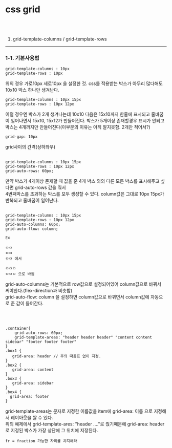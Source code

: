 css grid
=====
<br>
<br>

1. grid-template-columns / grid-template-rows
-----------------------------------------------

<h3>1-1. 기본사용법</h3>

```
grid-template-columns : 10px
grid-template-rows : 10px
```
 위의 경우 가로10px 세로10px 을 설정한 것.  css를 적용받는 박스가 아무리 많다해도 10x10 박스 하나만 생겨난다.
 <br>

```
grid-template-columns : 10px 15px
grid-template-rows : 10px 12px
```
 이럴 경우엔 박스가 2개 생겨나는데 10x10 다음은 15x10까지 한줄에 표시되고 줄바꿈이 일어나면서 15x10, 15x12가 만들어진다.
박스가 5개이상 존재할경우 표시가 안되고 박스는 4개까지만 만들어진다(이부분의 이유는 아직 알지못함. 2개만 적어서?)
<br>

```
grid-gap: 10px
```
 grid사이의 간격(상하좌우)
<br>
<br>

```
grid-template-columns : 10px 15px
grid-template-rows : 10px 12px
grid-auto-rows: 60px;
```
만약 박스가 4개이상 존재할 때 값을 준 4개 박스 외의 다른 모든 박스를 표시해주고 싶다면 grid-auto-rows 값을 줘서<br>
4번째박스를 초과하는 박스를 모두 생성할 수 있다. column값은 그대로 10px 15px가 반복되고 줄바꿈이 일어난다.<br>
<br>

```
grid-template-columns : 10px 15px
grid-template-rows : 10px 12px
grid-auto-columns: 60px;
grid-auto-flow: column;

Ex

ㅁㅁ
ㅁㅁ
ㅁㅁ 에서

ㅁㅁㅁ
ㅁㅁㅁ 으로 바뀜
```
grid-auto-columns는 기본적으로 row값으로 설정되어있어 column값으로 바꿔서 써야한다.(flex-direction과 비슷함)<br>
grid-auto-flow: column 을 설정하면 column값으로 바뀌면서 column값에 자동으로 준 값이 들어간다.

<br>
<br>

```
.container{
    grid-auto-rows: 60px;
    grid-template-areas: "header header header" "content content sidebar" "footer footer footer"
}
.box1 {
   grid-area: header // 주의 따옴표 없이 지정.
}
.box2 {
   grid-area: content
}
.box3 {
   grid-area: sidebar
}
.box4 {
  grid-area: footer
}
```
grid-template-areas는 문자로 지정한 이름값을 item에 grid-area: 이름 으로 지정해서 레이아웃을 짤 수 있다.<br>
위의 예제에서 grid-template-ares: "header ...."로 줬기때문에 grid-area: header로 지정된 박스가 가장 상단에 그 위치에 지정된다.




```
fr = fraction 가능한 자리를 차지해라
```

